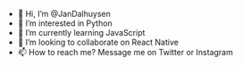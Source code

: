 - 👋 Hi, I’m @JanDalhuysen
- 👀 I’m interested in Python
- 🌱 I’m currently learning JavaScript
- 💞️ I’m looking to collaborate on React Native
- 📫 How to reach me? Message me on Twitter or Instagram

<!---
jandalhuysen/jandalhuysen is a ✨ special ✨ repository because its `README.md` (this file) appears on your GitHub profile.
You can click the Preview link to take a look at your changes.
--->
